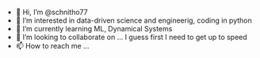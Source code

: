 - 👋 Hi, I’m @schnitho77
- 👀 I’m interested in data-driven science and engineerig, coding in python
- 🌱 I’m currently learning ML, Dynamical Systems
- 💞️ I’m looking to collaborate on ... I guess first I need to get up to speed
- 📫 How to reach me ...

<!---
schnitho77/schnitho77 is a ✨ special ✨ repository because its `README.md` (this file) appears on your GitHub profile.
You can click the Preview link to take a look at your changes.
--->
